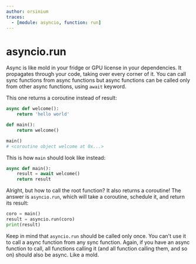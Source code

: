 ```yaml
---
author: orsinium
traces:
  - [module: asyncio, function: run]
---
```

# asyncio.run

Async is like mold in your fridge or GPU license in your dependencies. It propagates through your code, taking over every corner of it. You can call sync functions from async functions but async functions can be called only from other async functions, using `await` keyword.

This one returns a coroutine instead of result:

```python
async def welcome():
    return 'hello world'

def main():
    return welcome()

main()
# <coroutine object welcome at 0x...>
```

This is how `main` should look like instead:

```python
async def main():
    result = await welcome()
    return result
```

Alright, but how to call the root function? It also returns a coroutine! The answer is `asyncio.run`, which will take a coroutine, schedule it, and return its result:

```python
coro = main()
result = asyncio.run(coro)
print(result)
```

Keep in mind that `asyncio.run` should be called only once. You can't use it to call a async function from any sync function. Again, if you have an async function to call, all functions calling it (and all function calling them, and so on) should also be async. Like a mold.
